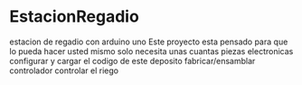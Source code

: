 # EstacionRegadio
estacion de regadio con arduino uno
Este proyecto esta pensado para que lo pueda hacer usted mismo
solo necesita unas cuantas piezas electronicas
configurar y cargar el codigo de este deposito
fabricar/ensamblar controlador
controlar el riego
